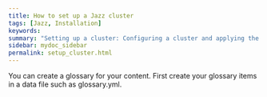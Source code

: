 ```yaml
---
title: How to set up a Jazz cluster
tags: [Jazz, Installation]
keywords:
summary: "Setting up a cluster: Configuring a cluster and applying the configuration to all the nodes."
sidebar: mydoc_sidebar
permalink: setup_cluster.html
---
```



You can create a glossary for your content. First create your glossary items in a data file such as glossary.yml.
